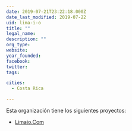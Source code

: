 ```yaml
---
date: 2019-07-21T23:22:18.000Z
date_last_modified: 2019-07-22
uid: lima-i-o
title: ""
legal_name: 
description: ""
org_type: 
website: 
year_founded: 
facebook: 
twitter: 
tags:

cities: 
  - Costa Rica

---
```


Esta organización tiene los siguientes proyectos:

- [Limaio.Com](/i/limaio-com.html)
